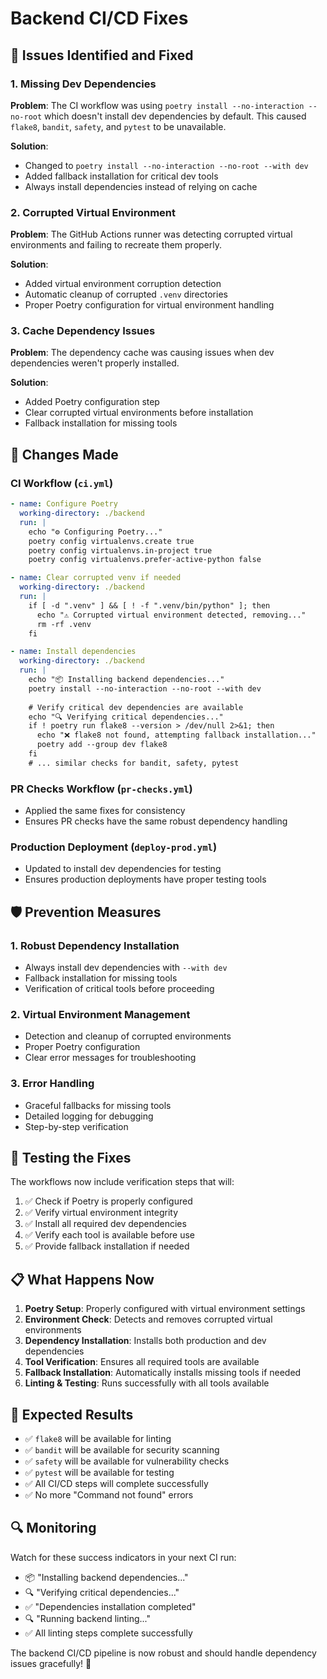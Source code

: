 # Backend CI/CD Fixes

## 🚨 Issues Identified and Fixed

### 1. **Missing Dev Dependencies**
**Problem**: The CI workflow was using `poetry install --no-interaction --no-root` which doesn't install dev dependencies by default. This caused `flake8`, `bandit`, `safety`, and `pytest` to be unavailable.

**Solution**: 
- Changed to `poetry install --no-interaction --no-root --with dev`
- Added fallback installation for critical dev tools
- Always install dependencies instead of relying on cache

### 2. **Corrupted Virtual Environment**
**Problem**: The GitHub Actions runner was detecting corrupted virtual environments and failing to recreate them properly.

**Solution**:
- Added virtual environment corruption detection
- Automatic cleanup of corrupted `.venv` directories
- Proper Poetry configuration for virtual environment handling

### 3. **Cache Dependency Issues**
**Problem**: The dependency cache was causing issues when dev dependencies weren't properly installed.

**Solution**:
- Added Poetry configuration step
- Clear corrupted virtual environments before installation
- Fallback installation for missing tools

## 🔧 Changes Made

### CI Workflow (`ci.yml`)
```yaml
- name: Configure Poetry
  working-directory: ./backend
  run: |
    echo "⚙️ Configuring Poetry..."
    poetry config virtualenvs.create true
    poetry config virtualenvs.in-project true
    poetry config virtualenvs.prefer-active-python false

- name: Clear corrupted venv if needed
  working-directory: ./backend
  run: |
    if [ -d ".venv" ] && [ ! -f ".venv/bin/python" ]; then
      echo "⚠️ Corrupted virtual environment detected, removing..."
      rm -rf .venv
    fi

- name: Install dependencies
  working-directory: ./backend
  run: |
    echo "📦 Installing backend dependencies..."
    poetry install --no-interaction --no-root --with dev
    
    # Verify critical dev dependencies are available
    echo "🔍 Verifying critical dependencies..."
    if ! poetry run flake8 --version > /dev/null 2>&1; then
      echo "❌ flake8 not found, attempting fallback installation..."
      poetry add --group dev flake8
    fi
    # ... similar checks for bandit, safety, pytest
```

### PR Checks Workflow (`pr-checks.yml`)
- Applied the same fixes for consistency
- Ensures PR checks have the same robust dependency handling

### Production Deployment (`deploy-prod.yml`)
- Updated to install dev dependencies for testing
- Ensures production deployments have proper testing tools

## 🛡️ Prevention Measures

### 1. **Robust Dependency Installation**
- Always install dev dependencies with `--with dev`
- Fallback installation for missing tools
- Verification of critical tools before proceeding

### 2. **Virtual Environment Management**
- Detection and cleanup of corrupted environments
- Proper Poetry configuration
- Clear error messages for troubleshooting

### 3. **Error Handling**
- Graceful fallbacks for missing tools
- Detailed logging for debugging
- Step-by-step verification

## 🧪 Testing the Fixes

The workflows now include verification steps that will:
1. ✅ Check if Poetry is properly configured
2. ✅ Verify virtual environment integrity
3. ✅ Install all required dev dependencies
4. ✅ Verify each tool is available before use
5. ✅ Provide fallback installation if needed

## 📋 What Happens Now

1. **Poetry Setup**: Properly configured with virtual environment settings
2. **Environment Check**: Detects and removes corrupted virtual environments
3. **Dependency Installation**: Installs both production and dev dependencies
4. **Tool Verification**: Ensures all required tools are available
5. **Fallback Installation**: Automatically installs missing tools if needed
6. **Linting & Testing**: Runs successfully with all tools available

## 🎯 Expected Results

- ✅ `flake8` will be available for linting
- ✅ `bandit` will be available for security scanning
- ✅ `safety` will be available for vulnerability checks
- ✅ `pytest` will be available for testing
- ✅ All CI/CD steps will complete successfully
- ✅ No more "Command not found" errors

## 🔍 Monitoring

Watch for these success indicators in your next CI run:
- 📦 "Installing backend dependencies..."
- 🔍 "Verifying critical dependencies..."
- ✅ "Dependencies installation completed"
- 🔍 "Running backend linting..."
- ✅ All linting steps complete successfully

The backend CI/CD pipeline is now robust and should handle dependency issues gracefully! 🚀 